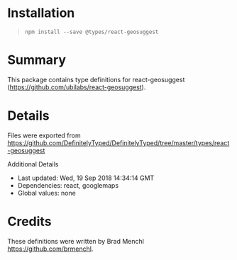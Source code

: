# Installation
> `npm install --save @types/react-geosuggest`

# Summary
This package contains type definitions for react-geosuggest (https://github.com/ubilabs/react-geosuggest).

# Details
Files were exported from https://github.com/DefinitelyTyped/DefinitelyTyped/tree/master/types/react-geosuggest

Additional Details
 * Last updated: Wed, 19 Sep 2018 14:34:14 GMT
 * Dependencies: react, googlemaps
 * Global values: none

# Credits
These definitions were written by Brad Menchl <https://github.com/brmenchl>.
